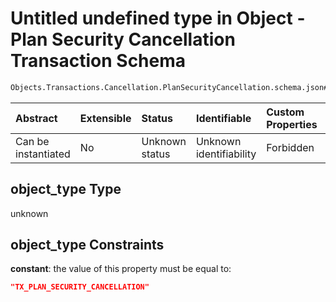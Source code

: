 # Untitled undefined type in Object - Plan Security Cancellation Transaction Schema

```txt
Objects.Transactions.Cancellation.PlanSecurityCancellation.schema.json#/properties/object_type
```



| Abstract            | Extensible | Status         | Identifiable            | Custom Properties | Additional Properties | Access Restrictions | Defined In                                                                                                                                          |
| :------------------ | :--------- | :------------- | :---------------------- | :---------------- | :-------------------- | :------------------ | :-------------------------------------------------------------------------------------------------------------------------------------------------- |
| Can be instantiated | No         | Unknown status | Unknown identifiability | Forbidden         | Allowed               | none                | [PlanSecurityCancellation.schema.json*](../../schema/objects/transactions/cancellation/PlanSecurityCancellation.schema.json "open original schema") |

## object_type Type

unknown

## object_type Constraints

**constant**: the value of this property must be equal to:

```json
"TX_PLAN_SECURITY_CANCELLATION"
```
